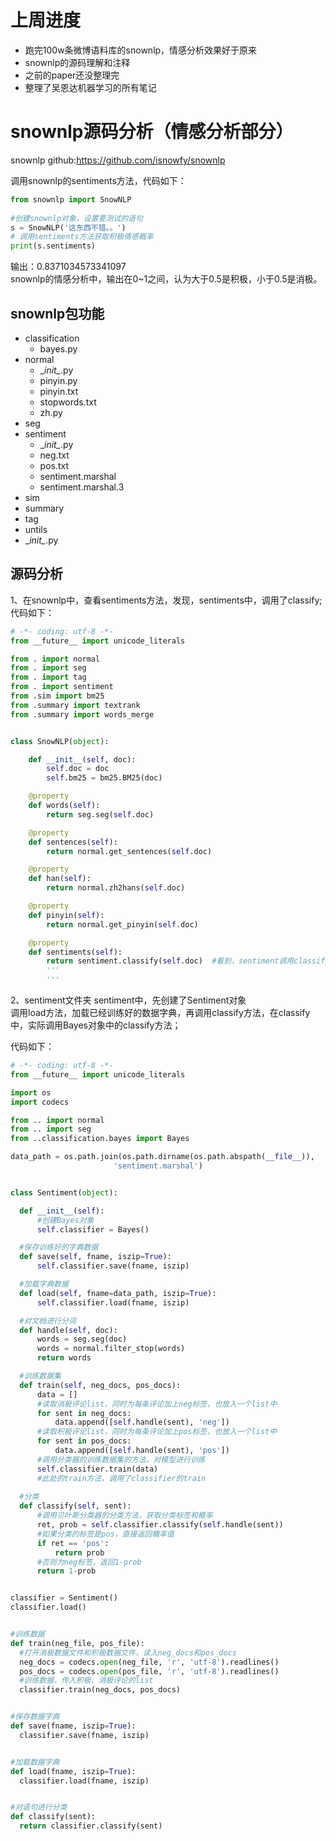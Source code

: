 上周进度
==========
* 跑完100w条微博语料库的snownlp，情感分析效果好于原来  
* snownlp的源码理解和注释
* 之前的paper还没整理完
* 整理了吴恩达机器学习的所有笔记

snownlp源码分析（情感分析部分）
==========
snownlp github:https://github.com/isnowfy/snownlp  

调用snownlp的sentiments方法，代码如下：

```python
from snownlp import SnowNLP
 
#创建snownlp对象，设置要测试的语句
s = SnowNLP('这东西不错。。')
# 调用sentiments方法获取积极情感概率
print(s.sentiments)
```
输出：0.8371034573341097  
snownlp的情感分析中，输出在0~1之间，认为大于0.5是积极，小于0.5是消极。
## snownlp包功能
* classification
   * bayes.py
* normal
   * \__init\__.py
   * pinyin.py
   * pinyin.txt
   * stopwords.txt
   * zh.py
* seg
* sentiment
   * \__init\__.py
   * neg.txt
   * pos.txt
   * sentiment.marshal
   * sentiment.marshal.3
* sim
* summary
* tag
* untils
* \__init\__.py

## 源码分析
1、在snownlp中，查看sentiments方法，发现，sentiments中，调用了classify;</br>
代码如下：
```python
# -*- coding: utf-8 -*-
from __future__ import unicode_literals

from . import normal
from . import seg
from . import tag
from . import sentiment
from .sim import bm25
from .summary import textrank
from .summary import words_merge


class SnowNLP(object):

    def __init__(self, doc):
        self.doc = doc
        self.bm25 = bm25.BM25(doc)

    @property
    def words(self):
        return seg.seg(self.doc)

    @property
    def sentences(self):
        return normal.get_sentences(self.doc)

    @property
    def han(self):
        return normal.zh2hans(self.doc)

    @property
    def pinyin(self):
        return normal.get_pinyin(self.doc)

    @property
    def sentiments(self):
        return sentiment.classify(self.doc)  #看到，sentiment调用classify方法；
        '''
        '''
  ```
  2、sentiment文件夹
  sentiment中，先创建了Sentiment对象  
  调用load方法，加载已经训练好的数据字典，再调用classify方法，在classify中，实际调用Bayes对象中的classify方法；  
  
  代码如下：
  ```python
  # -*- coding: utf-8 -*-
from __future__ import unicode_literals

import os
import codecs

from .. import normal
from .. import seg
from ..classification.bayes import Bayes

data_path = os.path.join(os.path.dirname(os.path.abspath(__file__)),
                         'sentiment.marshal')


class Sentiment(object):

    def __init__(self):
        #创建Bayes对象
        self.classifier = Bayes()

    #保存训练好的字典数据    
    def save(self, fname, iszip=True):
        self.classifier.save(fname, iszip)

    #加载字典数据
    def load(self, fname=data_path, iszip=True):
        self.classifier.load(fname, iszip)

    #对文档进行分词
    def handle(self, doc):
        words = seg.seg(doc)
        words = normal.filter_stop(words)
        return words

    #训练数据集
    def train(self, neg_docs, pos_docs):
        data = []
        #读取消极评论list，同时为每条评论加上neg标签，也放入一个list中
        for sent in neg_docs:
            data.append([self.handle(sent), 'neg'])
        #读取积极评论list，同时为每条评论加上pos标签，也放入一个list中
        for sent in pos_docs:
            data.append([self.handle(sent), 'pos'])
        #调用分类器的训练数据集的方法，对模型进行训练
        self.classifier.train(data)
        #此处的train方法，调用了classifier的train
        
    #分类
    def classify(self, sent):
        #调用贝叶斯分类器的分类方法，获取分类标签和概率
        ret, prob = self.classifier.classify(self.handle(sent))
        #如果分类的标签是pos，直接返回概率值
        if ret == 'pos':
            return prob
        #否则为neg标签，返回1-prob
        return 1-prob


classifier = Sentiment()
classifier.load()


#训练数据
def train(neg_file, pos_file):
    #打开消极数据文件和积极数据文件，读入neg_docs和pos_docs
    neg_docs = codecs.open(neg_file, 'r', 'utf-8').readlines()
    pos_docs = codecs.open(pos_file, 'r', 'utf-8').readlines()
    #训练数据，传入积极、消极评论的list
    classifier.train(neg_docs, pos_docs)


#保存数据字典
def save(fname, iszip=True):
    classifier.save(fname, iszip)


#加载数据字典
def load(fname, iszip=True):
    classifier.load(fname, iszip)


#对语句进行分类
def classify(sent):
    return classifier.classify(sent)
  ```
  
